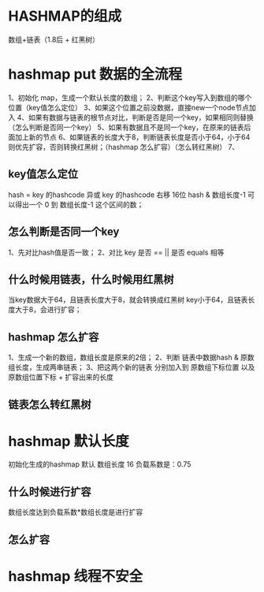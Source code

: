 # HASHMAP的组成
数组+链表（1.8后 + 红黑树）


# hashmap put 数据的全流程
1、初始化 map，生成一个默认长度的数组；
2、判断这个key写入到数组的哪个位置（key值怎么定位）
3、如果这个位置之前没数据，直接new一个node节点加入
4、如果有数据与链表的根节点对比，判断是否是同一个key，如果相同则替换（怎么判断是否同一个key）
5、如果有数据且不是同一个key，在原来的链表后面加上新的节点
6、如果链表的长度大于8，判断链表长度是否小于64，小于64则优先扩容，否则转换红黑树；（hashmap 怎么扩容）（怎么转红黑树）
7、

## key值怎么定位
hash = key 的hashcode  异或  key 的hashcode 右移 16位
hash & 数组长度-1 可以得出一个 0 到 数组长度-1 这个区间的数；

## 怎么判断是否同一个key
1、先对比hash值是否一致；
2、对比 key 是否 == || 是否 equals 相等 

## 什么时候用链表，什么时候用红黑树
当key数据大于64，且链表长度大于8，就会转换成红黑树
key小于64，且链表长度大于8，会进行扩容；

## hashmap 怎么扩容
1、生成一个新的数组，数组长度是原来的2倍；
2、判断 链表中数据hash & 原数组长度，生成两串链表；
3、把这两个新的链表 分别加入到 原数组下标位置 以及 原数组位置下标 + 扩容出来的长度 

## 链表怎么转红黑树


# hashmap 默认长度
初始化生成的hashmap 默认 数组长度 16
负载系数是：0.75

## 什么时候进行扩容
数组长度达到负载系数*数组长度是进行扩容

## 怎么扩容
# hashmap 线程不安全
